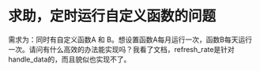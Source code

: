# 求助，定时运行自定义函数的问题

需求为：同时有自定义函数A 和 B。想设置函数A每月运行一次，函数B每天运行一次。请问有什么高效的办法能实现吗？我看了文档，refresh_rate是针对handle_data的，而且貌似也实现不了。